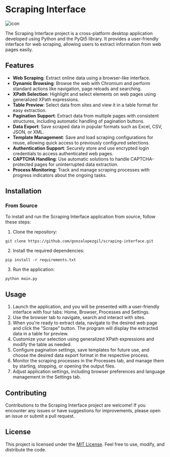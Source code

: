 # Scraping Interface
![icon](https://github.com/gonzalopezgil/scraping-interface/assets/74659017/85e24aff-f89d-4d58-af3c-6b4b8c8fb045)

The Scraping Interface project is a cross-platform desktop application developed using Python and the PyQt5 library. It provides a user-friendly interface for web scraping, allowing users to extract information from web pages easily.

## Features

- **Web Scraping**: Extract online data using a browser-like interface.
- **Dynamic Browsing**: Browse the web with Chromium and perform standard actions like navigation, page reloads and searching.
- **XPath Selection**: Highlight and select elements on web pages using generalized XPath expressions.
- **Table Preview**: Select data from sites and view it in a table format for easy extraction.
- **Pagination Support**: Extract data from multiple pages with consistent structures, including automatic handling of pagination buttons.
- **Data Export**: Save scraped data in popular formats such as Excel, CSV, JSON, or XML.
- **Template Management**: Save and load scraping configurations for reuse, allowing quick access to previously configured selections.
- **Authentication Support**: Securely store and use encrypted login credentials to access authenticated web pages.
- **CAPTCHA Handling**: Use automatic solutions to handle CAPTCHA-protected pages for uninterrupted data extraction.
- **Process Monitoring**: Track and manage scraping processes with progress indicators about the ongoing tasks.

## Installation

### From Source

To install and run the Scraping Interface application from source, follow these steps:

1. Clone the repository:

```shell
git clone https://github.com/gonzalopezgil/scraping-interface.git
```

2. Install the required dependencies:

```shell
pip install -r requirements.txt
```

3. Run the application:

```shell
python main.py
```

## Usage

1. Launch the application, and you will be presented with a user-friendly interface with four tabs: Home, Browser, Processes and Settings.
2. Use the browser tab to navigate, search and interact with sites.
3. When you're ready to extract data, navigate to the desired web page and click the "Scrape" button. The program will display the extracted data in a table for preview.
4. Customize your selection using generalized XPath expressions and modify the table as needed.
5. Configure pagination settings, save templates for future use, and choose the desired data export format in the respective process.
6. Monitor the scraping processes in the Processes tab, and manage them by starting, stopping, or opening the output files.
7. Adjust application settings, including browser preferences and language management in the Settings tab.

## Contributing

Contributions to the Scraping Interface project are welcome! If you encounter any issues or have suggestions for improvements, please open an issue or submit a pull request.

## License

This project is licensed under the [MIT License](https://opensource.org/license/mit/). Feel free to use, modify, and distribute the code.
